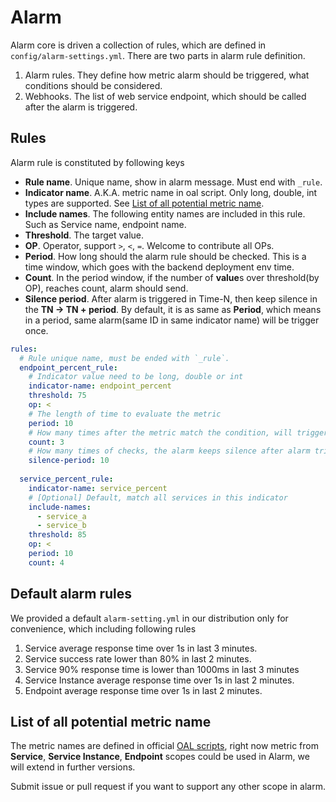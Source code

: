 # Alarm
Alarm core is driven a collection of rules, which are defined in `config/alarm-settings.yml`.
There are two parts in alarm rule definition.
1. Alarm rules. They define how metric alarm should be triggered, what conditions should be considered.
1. Webhooks. The list of web service endpoint, which should be called after the alarm is triggered.

## Rules
Alarm rule is constituted by following keys
- **Rule name**. Unique name, show in alarm message. Must end with `_rule`.
- **Indicator name**. A.K.A. metric name in oal script. Only long, double, int types are supported. See
[List of all potential metric name](#list-of-all-potential-metric-name).
- **Include names**. The following entity names are included in this rule. Such as Service name,
endpoint name.
- **Threshold**. The target value.
- **OP**. Operator, support `>`, `<`, `=`. Welcome to contribute all OPs.
- **Period**. How long should the alarm rule should be checked. This is a time window, which goes with the
backend deployment env time.
- **Count**. In the period window, if the number of **value**s over threshold(by OP), reaches count, alarm
should send.
- **Silence period**. After alarm is triggered in Time-N, then keep silence in the **TN -> TN + period**.
By default, it is as same as **Period**, which means in a period, same alarm(same ID in same 
indicator name) will be trigger once. 


```yaml
rules:
  # Rule unique name, must be ended with `_rule`.
  endpoint_percent_rule:
    # Indicator value need to be long, double or int
    indicator-name: endpoint_percent
    threshold: 75
    op: <
    # The length of time to evaluate the metric
    period: 10
    # How many times after the metric match the condition, will trigger alarm
    count: 3
    # How many times of checks, the alarm keeps silence after alarm triggered, default as same as period.
    silence-period: 10
    
  service_percent_rule:
    indicator-name: service_percent
    # [Optional] Default, match all services in this indicator
    include-names:
      - service_a
      - service_b
    threshold: 85
    op: <
    period: 10
    count: 4
```

## Default alarm rules
We provided a default `alarm-setting.yml` in our distribution only for convenience, which including following rules
1. Service average response time over 1s in last 3 minutes.
1. Service success rate lower than 80% in last 2 minutes.
1. Service 90% response time is lower than 1000ms in last 3 minutes
1. Service Instance average response time over 1s in last 2 minutes.
1. Endpoint average response time over 1s in last 2 minutes.
 


## List of all potential metric name
The metric names are defined in official [OAL scripts](../../guides/backend-oal-scripts.md), right now 
metric from **Service**, **Service Instance**, **Endpoint** scopes could be used in Alarm, we will extend in further versions. 

Submit issue or pull request if you want to support any other scope in alarm.
